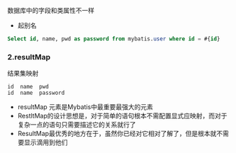 数据库中的字段和类属性不一样

- 起别名

```sql
Select id, name, pwd as password from mybatis.user where id = #{id}
```

### 2.resultMap

结果集映射

```
id  name  pwd
id  name  password
```



- resultMap 元素是Mybatis中最重要最强大的元素
- RestltMap的设计思想是，对于简单的语句根本不需配置显式应映射，而对于复杂一点的语句只需要描述它的关系就行了
- ResultMap最优秀的地方在于，虽然你已经对它相对了解了，但是根本就不需要显示滴用到他们